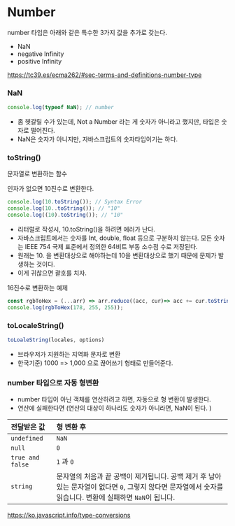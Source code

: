 # Number

number 타입은 아래와 같은 특수한 3가지 값을 추가로 갖는다. 

- NaN
- negative Infinity
- positive Infinity

https://tc39.es/ecma262/#sec-terms-and-definitions-number-type



### NaN

```javascript
console.log(typeof NaN); // number
```

- 좀 헷갈릴 수가 있는데, Not a Number 라는 게 숫자가 아니라고 했지만, 타입은 숫자로 떨어진다. 
- NaN은 숫자가 아니지만, 자바스크립트의 숫자타입이기는  하다.



### toString()

문자열로 변환하는 함수

인자가 없으면 10진수로 변환한다.

```javascript
console.log(10.toString()); // Syntax Error
console.log(10..toString()); // "10"
console.log((10).toString()); // "10"
```

- 리터럴로 작성시, 10.toString()을 하려면 에러가 난다.
- 자바스크립트에서는 숫자를 Int, double, float 등으로 구분하지 않는다.
  모든 숫자는 IEEE 754 국제 표준에서 정의한 64비트 부동 소수점 수로 저장된다. 
- 원래는 10. 을 변환대상으로 해야하는데 10을 변환대상으로 했기 때문에 문제가 발생하는 것이다.
- 이게 귀찮으면 괄호를 치자.



16진수로 변환하는 예제

```javascript
const rgbToHex = (...arr) => arr.reduce((acc, cur)=> acc += cur.toString(16) ,"#");
console.log(rgbToHex(178, 255, 255));
```





### toLocaleString()

```javascript
toLoaleString(locales, options)
```

- 브라우저가 지원하는 지역화 문자로 변환
- 한국기준) 1000 => 1,000 으로 끊어쓰기 형태로 만들어준다. 





### number 타입으로 자동 형변환

- number 타입이 아닌 객체를 연산하려고 하면, 자동으로 형 변환이 발생한다.
- 연산에 실패한다면 (연산의 대상이 하나라도 숫자가 아니라면, NaN이 된다. )

| 전달받은 값      | 형 변환 후                                                   |
| :--------------- | :----------------------------------------------------------- |
| `undefined`      | `NaN`                                                        |
| `null`           | `0`                                                          |
| `true and false` | `1` 과 `0`                                                   |
| `string`         | 문자열의 처음과 끝 공백이 제거됩니다. 공백 제거 후 남아있는 문자열이 없다면 `0`, 그렇지 않다면 문자열에서 숫자를 읽습니다. 변환에 실패하면 `NaN`이 됩니다. |

https://ko.javascript.info/type-conversions